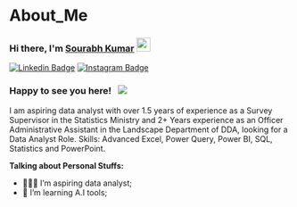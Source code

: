 # About_Me

### Hi there, I'm <a href="https://skillcourse.in" target="_blank">Sourabh Kumar</a> <img src="https://media.giphy.com/media/hvRJCLFzcasrR4ia7z/giphy.gif" width="25px">

[![Linkedin Badge](https://img.shields.io/badge/-LinkedIn-0e76a8?style=flat-square&logo=Linkedin&logoColor=white)](www.linkedin.com/in/sourabh-kumar-946511326)
[![Instagram Badge](https://img.shields.io/badge/-Instagram-e4405f?style=flat-square&logo=Instagram&logoColor=white)](https://www.threads.net/@sauravupadhyay12)
<!-- [![Website Badge](https://img.shields.io/badge/Website-3b5998?style=flat-square&logo=google-chrome&logoColor=white)](https://skillcourse.in/) -->
<!-- [![Instagram Badge](https://img.shields.io/badge/-Instagram-e4405f?style=flat-square&logo=Instagram&logoColor=white)](https://www.youtube.com/@Satish_Dhawale) -->



### Happy to see you here! &nbsp; ![](https://visitor-badge.glitch.me/badge?page_id=saddamskst.saddamskst)

I am aspiring data analyst with over 1.5 years of experience as a Survey Supervisor in the Statistics Ministry and 2+ Years experience as an Officer Administrative Assistant in the Landscape Department of DDA, looking for a Data Analyst Role. 
Skills: Advanced Excel, Power Query, Power BI, SQL, Statistics and PowerPoint.


<!-- <img align="right" alt="GIF" src="https://github.com/SatishDhawale/SatishDhawale/blob/1ca00b90990f3b0d667c34332da2d660d636d4fa/Satish%20Dhawale.jpg" width="400" height="225" /> -->
  

**Talking about Personal Stuffs:**

- 👨🏻‍💻 I’m aspiring data analyst;
- 🚀 I’m learning A.I tools;
<!-- - 💬 Ask me about anything, I am happy to help; -->
<!-- - 📫 How to reach me: info@satishdhawale.com -->


</br>

<!-- 📊 **This Week I Spent My Time On:** -->
<!--START_SECTION:waka-->
```text

```
<!--END_SECTION:waka-->


<!-- 📈 **My GitHub Stats:** -->

<!-- <p>
  <img height="180em" src="https://github-readme-stats.vercel.app/api?username=SkillCourse&show_icons=true&hide_border=true&&count_private=true&include_all_commits=true" />
  <img height="180em" src="https://github-readme-stats.vercel.app/api/top-langs/?username=SkillCourse&exclude_repo=KNN-Image-Classification&show_icons=true&hide_border=true&layout=compact&langs_count=8"/>
</p> -->






